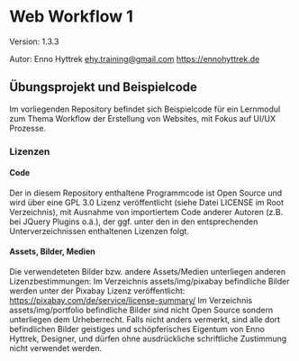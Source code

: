# Web Workflow 1

Version: 1.3.3

Autor: Enno Hyttrek
ehy.training@gmail.com
https://ennohyttrek.de

## Übungsprojekt und Beispielcode

Im vorliegenden Repository befindet sich Beispielcode für ein Lernmodul zum Thema Workflow der Erstellung von Websites, mit Fokus auf UI/UX Prozesse.

### Lizenzen

#### Code

Der in diesem Repository enthaltene Programmcode ist Open Source und wird über eine GPL 3.0 Lizenz veröffentlicht (siehe Datei LICENSE im Root Verzeichnis), mit Ausnahme von importiertem Code anderer Autoren (z.B. bei JQuery Plugins o.ä.), der ggf. unter den in den entsprechenden Unterverzeichnissen enthaltenen Lizenzen folgt.

#### Assets, Bilder, Medien

Die verwendeteten Bilder bzw. andere Assets/Medien unterliegen anderen Lizenzbestimmungen:
Im Verzeichnis assets/img/pixabay befindliche Bilder werden unter der Pixabay Lizenz veröffentlicht: https://pixabay.com/de/service/license-summary/
Im Verzeichnis assets/img/portfolio befindliche Bilder sind nicht Open Source sondern unterliegen dem Urheberrecht. Falls nicht anders vermerkt, sind alle dort befindlichen Bilder geistiges und schöpferisches Eigentum von Enno Hyttrek, Designer, und dürfen ohne ausdrückliche schriftliche Zustimmung nicht verwendet werden.